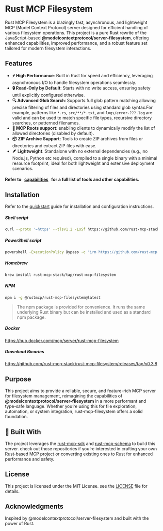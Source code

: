 # Rust MCP Filesystem

Rust MCP Filesystem is a blazingly fast, asynchronous, and lightweight MCP (Model Context Protocol) server designed for efficient handling of various filesystem operations.
This project is a pure Rust rewrite of the JavaScript-based **@modelcontextprotocol/server-filesystem**, offering enhanced capabilities, improved performance, and a robust feature set tailored for modern filesystem interactions.

## Features

- **⚡ High Performance**: Built in Rust for speed and efficiency, leveraging asynchronous I/O to handle filesystem operations seamlessly.
- **🔒 Read-Only by Default**: Starts with no write access, ensuring safety until explicitly configured otherwise.
- **🔍 Advanced Glob Search**: Supports full glob pattern matching allowing precise filtering of files and directories using standard glob syntax.For example, patterns like `*.rs`, `src/**/*.txt`, and `logs/error-???.log` are valid and can be used to match specific file types, recursive directory searches, or patterned filenames.
- **🔄 MCP Roots support**: enabling clients to dynamically modify the list of allowed directories (disabled by default).
- **📦 ZIP Archive Support**: Tools to create ZIP archives from files or directories and extract ZIP files with ease.
- **🪶 Lightweight**: Standalone with no external dependencies (e.g., no Node.js, Python etc required), compiled to a single binary with a minimal resource footprint, ideal for both lightweight and extensive deployment scenarios.

#### Refer to &nbsp; [capabilities](capabilities.md) &nbsp; for a full list of tools and other capabilities.


## Installation
Refer to the [quickstart](quickstart.md) guide for installation and configuration instructions.


##### **Shell script**

<!-- x-release-please-start-version -->

```sh
curl --proto '=https' --tlsv1.2 -LsSf https://github.com/rust-mcp-stack/rust-mcp-filesystem/releases/download/v0.3.8/rust-mcp-filesystem-installer.sh | sh
```

##### **PowerShell script**

```sh
powershell -ExecutionPolicy Bypass -c "irm https://github.com/rust-mcp-stack/rust-mcp-filesystem/releases/download/v0.3.8/rust-mcp-filesystem-installer.ps1 | iex"
```

##### **Homebrew**

```sh
brew install rust-mcp-stack/tap/rust-mcp-filesystem
```

##### **NPM**

```sh
npm i -g @rustmcp/rust-mcp-filesystem@latest
```
> The npm package is provided for convenience. It runs the same underlying Rust binary but can be installed and used as a standard npm package.

##### **Docker**

  https://hub.docker.com/mcp/server/rust-mcp-filesystem

##### **Download Binaries**

https://github.com/rust-mcp-stack/rust-mcp-filesystem/releases/tag/v0.3.8

<!-- x-release-please-end -->

## Purpose

This project aims to provide a reliable, secure, and feature-rich MCP server for filesystem management, reimagining the capabilities of **@modelcontextprotocol/server-filesystem** in a more performant and type-safe language. Whether you’re using this for file exploration, automation, or system integration, rust-mcp-filesystem offers a solid foundation.

## 🧰 Built With

The project leverages the [rust-mcp-sdk](https://github.com/rust-mcp-stack/rust-mcp-sdk) and [rust-mcp-schema](https://github.com/rust-mcp-stack/rust-mcp-schema) to build this server. check out those repositories if you’re interested in crafting your own Rust-based MCP project or converting existing ones to Rust for enhanced performance and safety.

## License

This project is licensed under the MIT License. see the [LICENSE](LICENSE) file for details.

## Acknowledgments

Inspired by @modelcontextprotocol/server-filesystem and built with the power of Rust.
